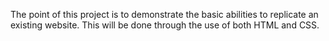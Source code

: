 The point of this project is to demonstrate the basic abilities to replicate an existing website. This will be done through the use of both HTML and CSS. 